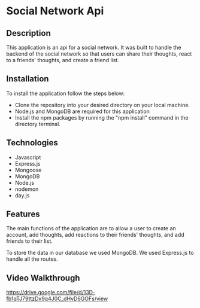 
# Social Network Api

## Description

This application is an api for a social network. It was built to handle the backend of the social network so that users can share their thoughts, react to a friends' thoughts, and create a friend list.

## Installation

To install the application follow the steps below:
* Clone the repository into your desired directory on your local machine.
* Node.js and MongoDB are required for this application
* Install the npm packages by running the "npm install" command in the directory terminal.

## Technologies

* Javascript
* Express.js
* Mongoose
* MongoDB
* Node.js
* nodemon
* day.js

## Features

The main functions of the application are to allow a user to create an account, add thoughts, add reactions to their friends' thoughts, and add friends to their list.   

To store the data in our database we used MongoDB. We used Express.js to handle all the routes.

## Video Walkthrough
https://drive.google.com/file/d/13D-fb1qTJ79ttzDx9q4J0C_dHvD6GOFs/view

